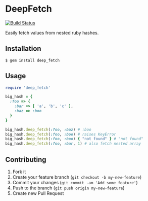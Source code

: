 # DeepFetch

[![Build Status](https://secure.travis-ci.org/pewniak747/deep_fetch.png?branch=master)](http://travis-ci.org/pewniak747/deep_fetch)

Easily fetch values from nested ruby hashes.

## Installation

    $ gem install deep_fetch

## Usage

``` ruby
require 'deep_fetch'

big_hash = {
  :foo => {
    :bar => [ 'a', 'b', 'c' ],
    :baz => :boo
  }
}

big_hash.deep_fetch(:foo, :baz) # :boo
big_hash.deep_fetch(:foo, :boo) # raises KeyError
big_hash.deep_fetch(:foo, :boo) { "not found" } # "not found"
big_hash.deep_fetch(:foo, :bar, 1) # also fetch nested array
```

## Contributing

1. Fork it
2. Create your feature branch (`git checkout -b my-new-feature`)
3. Commit your changes (`git commit -am 'Add some feature'`)
4. Push to the branch (`git push origin my-new-feature`)
5. Create new Pull Request
